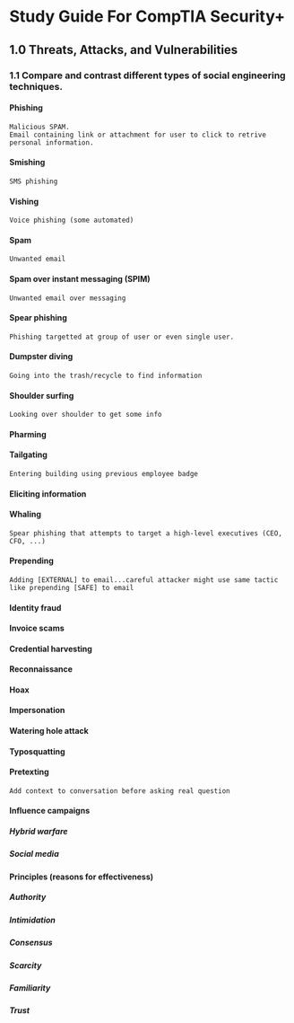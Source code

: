 # Study Guide For CompTIA Security+

## 1.0 Threats, Attacks, and Vulnerabilities

### 1.1 Compare and contrast different types of social engineering techniques.

#### Phishing
    Malicious SPAM.
    Email containing link or attachment for user to click to retrive personal information.
#### Smishing
    SMS phishing
#### Vishing
    Voice phishing (some automated)
#### Spam
    Unwanted email
#### Spam over instant messaging (SPIM)
    Unwanted email over messaging
#### Spear phishing
    Phishing targetted at group of user or even single user.
#### Dumpster diving
    Going into the trash/recycle to find information
#### Shoulder surfing
    Looking over shoulder to get some info

#### Pharming
#### Tailgating
    Entering building using previous employee badge
#### Eliciting information
#### Whaling
    Spear phishing that attempts to target a high-level executives (CEO, CFO, ...)

#### Prepending
    Adding [EXTERNAL] to email...careful attacker might use same tactic like prepending [SAFE] to email

#### Identity fraud

#### Invoice scams
#### Credential harvesting
#### Reconnaissance
#### Hoax
#### Impersonation
#### Watering hole attack
#### Typosquatting
#### Pretexting
    Add context to conversation before asking real question
#### Influence campaigns
  ##### Hybrid warfare
  ##### Social media
#### Principles (reasons for effectiveness)
  ##### Authority
  ##### Intimidation
  ##### Consensus
  ##### Scarcity
  ##### Familiarity
  ##### Trust

